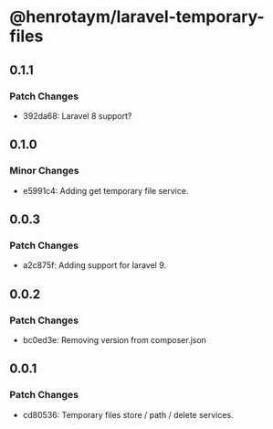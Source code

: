 # @henrotaym/laravel-temporary-files

## 0.1.1

### Patch Changes

- 392da68: Laravel 8 support?

## 0.1.0

### Minor Changes

- e5991c4: Adding get temporary file service.

## 0.0.3

### Patch Changes

- a2c875f: Adding support for laravel 9.

## 0.0.2

### Patch Changes

- bc0ed3e: Removing version from composer.json

## 0.0.1

### Patch Changes

- cd80536: Temporary files store / path / delete services.
